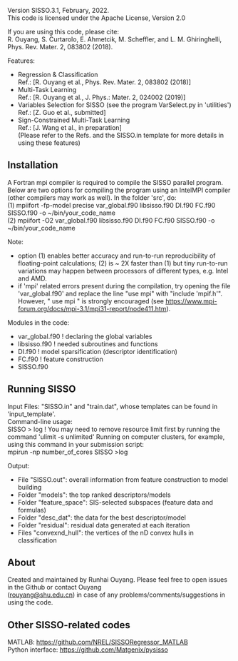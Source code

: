 Version SISSO.3.1, February, 2022.   
This code is licensed under the Apache License, Version 2.0  

If you are using this code, please cite:   
R. Ouyang, S. Curtarolo, E. Ahmetcik, M. Scheffler, and L. M. Ghiringhelli, Phys. Rev. Mater. 2, 083802 (2018).  

Features:   
- Regression & Classification    
  Ref.: [R. Ouyang et al., Phys. Rev. Mater. 2, 083802 (2018)]   
- Multi-Task Learning    
  Ref.: [R. Ouyang et al., J. Phys.: Mater. 2, 024002 (2019)]   
- Variables Selection for SISSO (see the program VarSelect.py in 'utilities')   
  Ref.: [Z. Guo et al., submitted]   
- Sign-Constrained Multi-Task Learning    
  Ref.: [J. Wang et al., in preparation]   
(Please refer to the Refs. and the SISSO.in template for more details in using these features)  


Installation
-------------
A Fortran mpi compiler is required to compile the SISSO parallel program. Below are two options for compiling the program using an IntelMPI compiler (other compilers may work as well). In the folder 'src', do:    
(1)  mpiifort -fp-model precise var_global.f90 libsisso.f90 DI.f90 FC.f90 SISSO.f90 -o ~/bin/your_code_name  
(2)  mpiifort -O2 var_global.f90 libsisso.f90 DI.f90 FC.f90 SISSO.f90 -o ~/bin/your_code_name  
  
Note:
- option (1) enables better accuracy and run-to-run reproducibility of floating-point calculations; (2) is ~ 2X faster 
  than (1) but tiny run-to-run variations may happen between processors of different types, e.g. Intel and AMD.   
- if 'mpi' related errors present during the compilation, try opening the file 'var_global.f90' and replace
  the line "use mpi" with "include 'mpif.h'". However, " use mpi " is strongly encouraged 
  (see https://www.mpi-forum.org/docs/mpi-3.1/mpi31-report/node411.htm).

Modules in the code:  
- var_global.f90     ! declaring the global variables
- libsisso.f90       ! needed subroutines and functions 
- DI.f90             ! model sparsification (descriptor identification)
- FC.f90             ! feature construction
- SISSO.f90


Running SISSO
-------------
Input Files: "SISSO.in" and "train.dat", whose templates can be found in 'input_template'.  
Command-line usage:   
 SISSO > log  ! You may need to remove resource limit first by running the command 'ulimit -s unlimited'
Running on computer clusters, for example, using this command in your submission script:   
 mpirun -np number_of_cores SISSO >log

Output: 
- File "SISSO.out": overall information from feature construction to model building
- Folder "models": the top ranked descriptors/models
- Folder "feature_space": SIS-selected subspaces (feature data and formulas)
- Folder "desc_dat": the data for the best descriptor/model
- Folder "residual": residual data generated at each iteration
- Files "convexnd_hull": the vertices of the nD convex hulls in classification


About
------
Created and maintained by Runhai Ouyang. Please feel free to open issues in the Github or contact Ouyang  
(rouyang@shu.edu.cn) in case of any problems/comments/suggestions in using the code. 


Other SISSO-related codes
-------------------------
MATLAB: https://github.com/NREL/SISSORegressor_MATLAB  
Python interface: https://github.com/Matgenix/pysisso  


